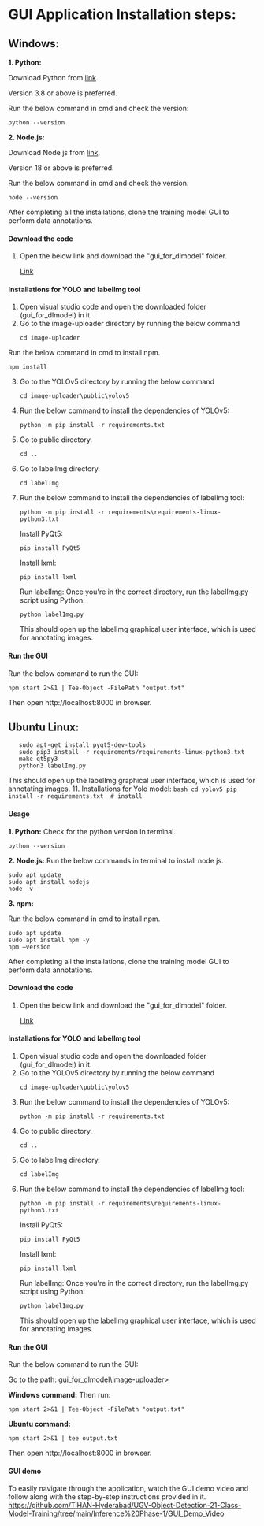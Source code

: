 # GUI Application Installation steps:

## Windows:
**1. Python:**

Download Python from [link](https://www.python.org/downloads/).

Version 3.8 or above is preferred.

Run the below command in cmd and check the version:
```
python --version
```
**2. Node.js:**

Download Node js from [link](https://nodejs.org/en/download).

Version 18 or above is preferred.

Run the below command in cmd and check the version.
```
node --version
```

After completing all the installations, clone the training model GUI to perform data annotations.

#### Download the code 
1. Open the below link and download the "gui_for_dlmodel" folder.
   
   [Link](https://iith-my.sharepoint.com/personal/ai23mtech02003_iith_ac_in/_layouts/15/onedrive.aspx?ga=1&id=%2Fpersonal%2Fai23mtech02003%5Fiith%5Fac%5Fin%2FDocuments%2FOffloading%2DUGVApps%2DTiE%2FCode)

#### Installations for YOLO and labelImg tool
1. Open visual studio code and open the downloaded folder (gui_for_dlmodel) in it.
2. Go to the image-uploader directory by running the below command
   ```
   cd image-uploader
   ```
   
Run the below command in cmd to install npm.
```
npm install
```
3. Go to the YOLOv5 directory by running the below command
   ```
   cd image-uploader\public\yolov5
   ```
4. Run the below command to install the dependencies of YOLOv5:
   ```
   python -m pip install -r requirements.txt
   ```
5. Go to public directory.
   ```
   cd ..
   ```
6. Go to labelImg directory.
   ```
   cd labelImg
   ```
7. Run the below command to install the dependencies of labelImg tool:
   ```
   python -m pip install -r requirements\requirements-linux-python3.txt
   ```
   Install PyQt5:
   ```
   pip install PyQt5   
   ```
   Install lxml:
   ```     
   pip install lxml
   ```
   Run labelImg: Once you're in the correct directory, run the labelImg.py script using Python:
   ```   
   python labelImg.py
   ```
   This should open up the labelImg graphical user interface, which is used for annotating images.
#### Run the GUI
Run the below command to run the GUI:
```
npm start 2>&1 | Tee-Object -FilePath "output.txt"
```
Then open http://localhost:8000 in browser.

## Ubuntu Linux:

       sudo apt-get install pyqt5-dev-tools
       sudo pip3 install -r requirements/requirements-linux-python3.txt
       make qt5py3
       python3 labelImg.py
          
   This should open up the labelImg graphical user interface, which is used for annotating images.
11. Installations for Yolo model:
    ```bash
    cd yolov5
    pip install -r requirements.txt  # install
    ```
#### Usage <a id="usage"></a>
**1. Python:**
Check for the python version in terminal.
```
python --version
```
**2. Node.js:**
Run the below commands in terminal to install node js.
```
sudo apt update
sudo apt install nodejs
node -v
```
**3. npm:**

Run the below command in cmd to install npm.
```
sudo apt update
sudo apt install npm -y
npm –version
```

After completing all the installations, clone the training model GUI to perform data annotations.

#### Download the code 
1. Open the below link and download the "gui_for_dlmodel" folder.
   
   [Link](https://iith-my.sharepoint.com/personal/ai23mtech02003_iith_ac_in/_layouts/15/onedrive.aspx?ga=1&id=%2Fpersonal%2Fai23mtech02003%5Fiith%5Fac%5Fin%2FDocuments%2FOffloading%2DUGVApps%2DTiE%2FCode)

#### Installations for YOLO and labelImg tool
1. Open visual studio code and open the downloaded folder (gui_for_dlmodel) in it.
2. Go to the YOLOv5 directory by running the below command
   ```
   cd image-uploader\public\yolov5
   ```
3. Run the below command to install the dependencies of YOLOv5:
   ```
   python -m pip install -r requirements.txt
   ```
4. Go to public directory.
   ```
   cd ..
   ```
5. Go to labelImg directory.
   ```
   cd labelImg
   ```
6. Run the below command to install the dependencies of labelImg tool:
   ```
   python -m pip install -r requirements\requirements-linux-python3.txt
   ```
   Install PyQt5:
   ```
   pip install PyQt5   
   ```
   Install lxml:
   ```     
   pip install lxml
   ```
   Run labelImg: Once you're in the correct directory, run the labelImg.py script using Python:
   ```   
   python labelImg.py
   ```
   This should open up the labelImg graphical user interface, which is used for annotating images.
#### Run the GUI
Run the below command to run the GUI:

Go to the path: gui_for_dlmodel\image-uploader>


**Windows command:**
Then run:
```
npm start 2>&1 | Tee-Object -FilePath "output.txt"
```
**Ubuntu command:**
```
npm start 2>&1 | tee output.txt
```
Then open http://localhost:8000 in browser.

#### GUI demo
To easily navigate through the application, watch the GUI demo video and follow along with the step-by-step instructions provided in it.
https://github.com/TiHAN-Hyderabad/UGV-Object-Detection-21-Class-Model-Training/tree/main/Inference%20Phase-1/GUI_Demo_Video
